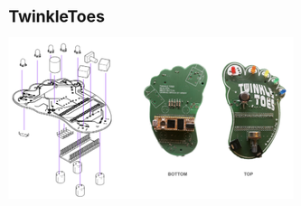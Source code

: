 # TwinkleToes

![diagram of twinkle toes](https://github.com/EinsteinUnicorn/TwinkleToes/blob/main/diagram.png)
